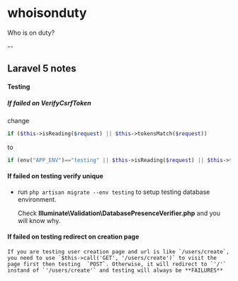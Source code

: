 # whoisonduty
Who is on duty?





--
## Laravel 5 notes
#### Testing

##### If failed on VerifyCsrfToken
 change
 
 ```php
 if ($this->isReading($request) || $this->tokensMatch($request))
 ```
 to
 
  ```php
  if (env("APP_ENV")=="testing" || $this->isReading($request) || $this->tokensMatch($request))
  ```

#### If failed on testing verify unique

- run `php artisan migrate --env testing` to setup testing database environment.

	Check **Illuminate\Validation\DatabasePresenceVerifier.php** and you will know why.


#### If failed on testing redirect on creation page

    If you are testing user creation page and url is like `/users/create`, you need to use `$this->call('GET', '/users/create')` to visit the page first then testing  `POST`. Otherwise, it will redirect to `'/'` instand of `'/users/create'` and testing will always be **FAILURES**


